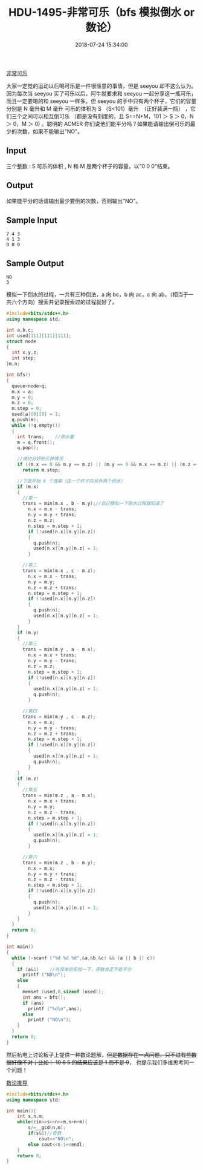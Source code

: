 ﻿---
title: HDU-1495-非常可乐（bfs 模拟倒水 or 数论）
date: 2018-07-24 15:34:00
lastmod: 2018-07-24 15:34:00
tags:
  - ACM
  - HDU
  - 搜索
  - C++
categories:
  - ACM
---

[非常可乐](http://acm.hdu.edu.cn/showproblem.php?pid=1495)

大家一定觉的运动以后喝可乐是一件很惬意的事情，但是 seeyou 却不这么认为。因为每次当 seeyou 买了可乐以后，阿牛就要求和 seeyou 一起分享这一瓶可乐，而且一定要喝的和 seeyou 一样多。但 seeyou 的手中只有两个杯子，它们的容量分别是 N 毫升和 M 毫升 可乐的体积为 S （S<101）毫升　（正好装满一瓶） ，它们三个之间可以相互倒可乐 （都是没有刻度的，且 S==N+M，101 ＞ S ＞ 0，N ＞ 0，M ＞ 0) 。聪明的 ACMER 你们说他们能平分吗？如果能请输出倒可乐的最少的次数，如果不能输出"NO"。

## Input

三个整数 : S 可乐的体积 , N 和 M 是两个杯子的容量，以"0 0 0"结束。

## Output

如果能平分的话请输出最少要倒的次数，否则输出"NO"。

## Sample Input

    7 4 3
    4 1 3
    0 0 0

## Sample Output

    NO
    3

模拟一下倒水的过程，一共有三种倒法，a 向 bc，b 向 ac，c 向 ab。（相当于一共六个方向）搜索并记录搜索过的过程就好了。

<!-- markdownlint-disable MD046 -->

```cpp
#include<bits/stdc++.h>
using namespace std;

int a,b,c;
int used[111][111][111];
struct node
{
  int x,y,z;
  int step;
}m,n;

int bfs()
{
  queue<node>q;
  m.x = a;
  m.y = 0;
  m.z = 0;
  m.step = 0;
  used[a][0][0] = 1;
  q.push(m);
  while (!q.empty())
  {
    int trans;    //倒水量
    m = q.front();
    q.pop();

    //成功分好的三种情况
    if ((m.x == 0 && m.y == m.z) || (m.y == 0 && m.x == m.z) || (m.z == 0 && m.x == m.y))
      return m.step;

    //下面开始 6 个搜索（由一个杯子向另外两个倒水）
    if (m.x)
    {
      //第一
      trans = min(m.x , b - m.y);//自己模拟一下倒水过程就知道了
        n.x = m.x - trans;
        n.y = m.y + trans;
        n.z = m.z;
        n.step = m.step + 1;
        if (!used[n.x][n.y][n.z])
        {
          q.push(n);
          used[n.x][n.y][n.z] = 1;
        }

      //第二
      trans = min(m.x , c - m.z);
        n.x = m.x - trans;
        n.y = m.y;
        n.z = m.z + trans;
        n.step = m.step + 1;
        if (!used[n.x][n.y][n.z])
        {
          q.push(n);
          used[n.x][n.y][n.z] = 1;
        }
    }
    if (m.y)
    {
      //第三
      trans = min(m.y , a - m.x);
        n.x = m.x + trans;
        n.y = m.y - trans;
        n.z = m.z;
        n.step = m.step + 1;
        if (!used[n.x][n.y][n.z])
        {
          used[n.x][n.y][n.z] = 1;
          q.push(n);
        }

      //第四
      trans = min(m.y , c - m.z);
        n.x = m.x;
        n.y = m.y - trans;
        n.z = m.z + trans;
        n.step = m.step + 1;
        if (!used[n.x][n.y][n.z])
        {
          used[n.x][n.y][n.z] = 1;
          q.push(n);
        }
    }
    if (m.z)
    {
      //第五
      trans = min(m.z , a - m.x);
        n.x = m.x + trans;
        n.y = m.y;
        n.z = m.z - trans;
        n.step = m.step + 1;
        if (!used[n.x][n.y][n.z])
        {
          used[n.x][n.y][n.z] = 1;
          q.push(n);
        }

      //第六
      trans = min(m.z , b - m.y);
        n.x = m.x;
        n.y = m.y + trans;
        n.z = m.z - trans;
        n.step = m.step + 1;
        if (!used[n.x][n.y][n.z])
        {
          q.push(n);
          used[n.x][n.y][n.z] = 1;
        }
    }
  }
  return 0;
}

int main()
{
  while (~scanf ("%d %d %d",&a,&b,&c) && (a || b || c))
  {
    if (a&1)    //先简单的剪枝一下，奇数肯定不能平分
      printf ("NO\n");
    else
    {
      memset (used,0,sizeof (used));
      int ans = bfs();
      if (ans)
        printf ("%d\n",ans);
      else
        printf ("NO\n");
    }
  }
  return 0;
}
```

然后杭电上讨论板子上提供一种数论题解，~~但是数据存在一点问题，只不过有些数据好像不对；比如： 10 6 5 的结果应该是 1 而不是 9~~， 也提示我们多维思考同一个问题！

[数论推导](https://blog.csdn.net/V5ZSQ/article/details/52097459)

```cpp
#include<bits/stdc++.h>
using namespace std;

int main(){
    int s,n,m;
    while(cin>>s>>n>>m,s+n+m){
        s/=__gcd(n,m);
        if(s&1)//奇数
            cout<<"NO\n";
        else cout<<s-1<<endl;
    }
    return 0;
}
```
